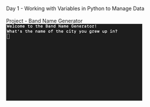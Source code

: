 Day 1 - Working with Variables in Python to Manage Data<br>
<br>
Project - Band Name Generator<br>
![](band_name_generator.gif)